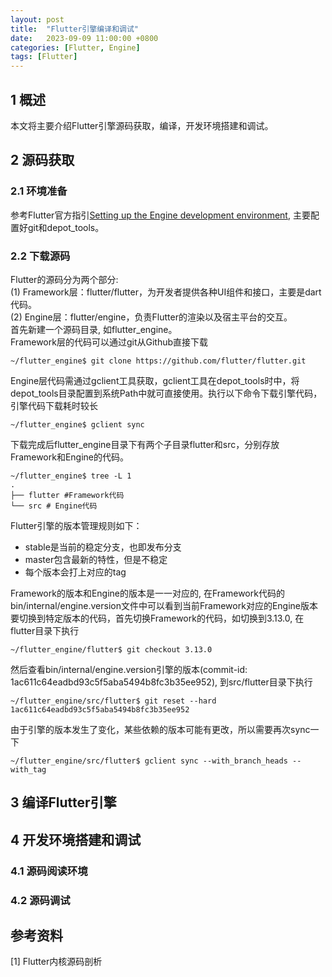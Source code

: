 ```yaml
---
layout: post
title:  "Flutter引擎编译和调试"
date:   2023-09-09 11:00:00 +0800
categories: [Flutter, Engine] 
tags: [Flutter]
---
```

## 1 概述
本文将主要介绍Flutter引擎源码获取，编译，开发环境搭建和调试。
## 2 源码获取
### 2.1 环境准备
参考Flutter官方指引[Setting up the Engine development environment](https://github.com/flutter/flutter/wiki/Setting-up-the-Engine-development-environment), 主要配置好git和depot_tools。
### 2.2 下载源码
Flutter的源码分为两个部分:  
(1) Framework层：flutter/flutter，为开发者提供各种UI组件和接口，主要是dart代码。  
(2) Engine层：flutter/engine，负责Flutter的渲染以及宿主平台的交互。  
首先新建一个源码目录, 如flutter_engine。  
Framework层的代码可以通过git从Github直接下载  
```
~/flutter_engine$ git clone https://github.com/flutter/flutter.git
```
Engine层代码需通过gclient工具获取，gclient工具在depot_tools时中，将depot_tools目录配置到系统Path中就可直接使用。执行以下命令下载引擎代码，引擎代码下载耗时较长  
```
~/flutter_engine$ gclient sync
```
下载完成后flutter_engine目录下有两个子目录flutter和src，分别存放Framework和Engine的代码。  
```
~/flutter_engine$ tree -L 1       
.
├── flutter #Framework代码
└── src # Engine代码
```
Flutter引擎的版本管理规则如下：
- stable是当前的稳定分支，也即发布分支
- master包含最新的特性，但是不稳定
- 每个版本会打上对应的tag  

Framework的版本和Engine的版本是一一对应的, 在Framework代码的bin/internal/engine.version文件中可以看到当前Framework对应的Engine版本  
要切换到特定版本的代码，首先切换Framework的代码，如切换到3.13.0, 在flutter目录下执行
```
~/flutter_engine/flutter$ git checkout 3.13.0
```
然后查看bin/internal/engine.version引擎的版本(commit-id: 1ac611c64eadbd93c5f5aba5494b8fc3b35ee952), 到src/flutter目录下执行

```
~/flutter_engine/src/flutter$ git reset --hard 1ac611c64eadbd93c5f5aba5494b8fc3b35ee952
```
由于引擎的版本发生了变化，某些依赖的版本可能有更改，所以需要再次sync一下

```
~/flutter_engine/src/flutter$ gclient sync --with_branch_heads --with_tag
```
## 3 编译Flutter引擎

## 4 开发环境搭建和调试
### 4.1 源码阅读环境

### 4.2 源码调试


## 参考资料
[1] Flutter内核源码剖析